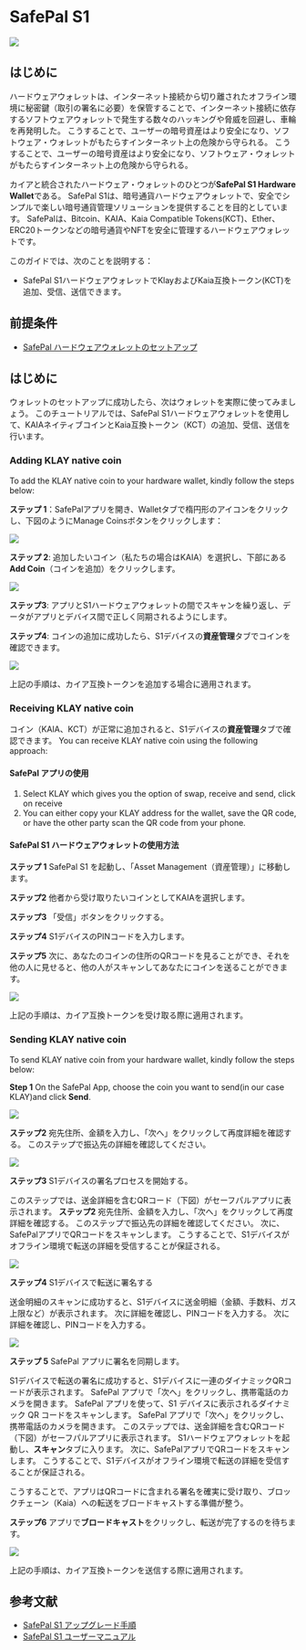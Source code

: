 # SafePal S1

![](/img/banners/kaia-safepal.png)

## はじめに<a id="introduction"></a>

ハードウェアウォレットは、インターネット接続から切り離されたオフライン環境に秘密鍵（取引の署名に必要）を保管することで、インターネット接続に依存するソフトウェアウォレットで発生する数々のハッキングや脅威を回避し、車輪を再発明した。 こうすることで、ユーザーの暗号資産はより安全になり、ソフトウェア・ウォレットがもたらすインターネット上の危険から守られる。 こうすることで、ユーザーの暗号資産はより安全になり、ソフトウェア・ウォレットがもたらすインターネット上の危険から守られる。

カイアと統合されたハードウェア・ウォレットのひとつが**SafePal S1 Hardware Wallet**である。 SafePal S1は、暗号通貨ハードウェアウォレットで、安全でシンプルで楽しい暗号通貨管理ソリューションを提供することを目的としています。 SafePalは、Bitcoin、KAIA、Kaia Compatible Tokens(KCT)、Ether、ERC20トークンなどの暗号通貨やNFTを安全に管理するハードウェアウォレットです。

このガイドでは、次のことを説明する：

- SafePal S1ハードウェアウォレットでKlayおよびKaia互換トークン(KCT)を追加、受信、送信できます。

## 前提条件<a id="prerequisites"></a>

- [SafePal ハードウェアウォレットのセットアップ](https://safepalsupport.zendesk.com/hc/en-us/articles/360046051752)

## はじめに<a id="getting-started"></a>

ウォレットのセットアップに成功したら、次はウォレットを実際に使ってみましょう。 このチュートリアルでは、SafePal S1ハードウェアウォレットを使用して、KAIAネイティブコインとKaia互換トークン（KCT）の追加、受信、送信を行います。

### Adding KLAY native coin <a id="adding-klay-native-coin"></a>

To add the KLAY native coin to your hardware wallet, kindly follow the steps below:

**ステップ 1**：SafePalアプリを開き、Walletタブで楕円形のアイコンをクリックし、下図のようにManage Coinsボタンをクリックします：

![](/img/build/tools/step1-add-klay.png)

**ステップ 2**: 追加したいコイン（私たちの場合はKAIA）を選択し、下部にある**Add Coin**（コインを追加）をクリックします。

![](/img/build/tools/step2-add-klay.png)

**ステップ3**:  アプリとS1ハードウェアウォレットの間でスキャンを繰り返し、データがアプリとデバイス間で正しく同期されるようにします。

**ステップ4**: コインの追加に成功したら、S1デバイスの**資産管理**タブでコインを確認できます。

![](/img/build/tools/step4-add-klay.png)

上記の手順は、カイア互換トークンを追加する場合に適用されます。

### Receiving KLAY native coin  <a id="receiving-klay-native-coin"></a>

コイン（KAIA、KCT）が正常に追加されると、S1デバイスの**資産管理**タブで確認できます。 You can receive KLAY native coin using the following approach:

#### SafePal アプリの使用

1. Select KLAY which gives you the option of swap, receive and send, click on receive
2. You can either copy your KLAY address for the wallet, save the QR code, or have the other party scan the QR code from your phone.

#### SafePal S1 ハードウェアウォレットの使用方法

**ステップ 1** SafePal S1 を起動し、「Asset Management（資産管理）」に移動します。

**ステップ2** 他者から受け取りたいコインとしてKAIAを選択します。

**ステップ3** 「受信」ボタンをクリックする。

**ステップ4** S1デバイスのPINコードを入力します。

**ステップ5** 次に、あなたのコインの住所のQRコードを見ることができ、それを他の人に見せると、他の人がスキャンしてあなたにコインを送ることができます。

![](/img/build/tools/sphw-rec-banner.png)

上記の手順は、カイア互換トークンを受け取る際に適用されます。

### Sending KLAY native coin  <a id="sending-klay-native-coin"></a>

To send KLAY native coin from your hardware wallet, kindly follow the steps below:

**Step 1** On the SafePal App, choose the coin you want to send(in our case KLAY)and click **Send**.

![](/img/build/tools/step1-send-klay.png)

**ステップ2** 宛先住所、金額を入力し、「次へ」をクリックして再度詳細を確認する。 このステップで振込先の詳細を確認してください。

![](/img/build/tools/step2-send-klay.png)

**ステップ3** S1デバイスの署名プロセスを開始する。

このステップでは、送金詳細を含むQRコード（下図）がセーフパルアプリに表示されます。 **ステップ2** 宛先住所、金額を入力し、「次へ」をクリックして再度詳細を確認する。 このステップで振込先の詳細を確認してください。 次に、SafePalアプリでQRコードをスキャンします。 こうすることで、S1デバイスがオフライン環境で転送の詳細を受信することが保証される。

![](/img/build/tools/step3-send-klay.png)

**ステップ4** S1デバイスで転送に署名する

送金明細のスキャンに成功すると、S1デバイスに送金明細（金額、手数料、ガス上限など）が表示されます。 次に詳細を確認し、PINコードを入力する。 次に詳細を確認し、PINコードを入力する。

![](/img/build/tools/step4-send-klay.png)

**ステップ 5** SafePal アプリに署名を同期します。

S1デバイスで転送の署名に成功すると、S1デバイスに一連のダイナミックQRコードが表示されます。 SafePal アプリで「次へ」をクリックし、携帯電話のカメラを開きます。 SafePal アプリを使って、S1 デバイスに表示されるダイナミック QR コードをスキャンします。 SafePal アプリで「次へ」をクリックし、携帯電話のカメラを開きます。 このステップでは、送金詳細を含むQRコード（下図）がセーフパルアプリに表示されます。 S1ハードウェアウォレットを起動し、**スキャン**タブに入ります。 次に、SafePalアプリでQRコードをスキャンします。 こうすることで、S1デバイスがオフライン環境で転送の詳細を受信することが保証される。

こうすることで、アプリはQRコードに含まれる署名を確実に受け取り、ブロックチェーン（Kaia）への転送をブロードキャストする準備が整う。

**ステップ6** アプリで**ブロードキャスト**をクリックし、転送が完了するのを待ちます。

![](/img/build/tools/step6-send-klay.png)

上記の手順は、カイア互換トークンを送信する際に適用されます。

## 参考文献 <a id="further-references"></a>

- [SafePal S1 アップグレード手順](https://www.safepal.com/en/upgrade/s1)
- [SafePal S1 ユーザーマニュアル](https://docs.safepal.io/safepal-hardware-wallet/user-manual)
